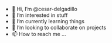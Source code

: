 - 👋 Hi, I’m @cesar-delgadillo
- 👀 I’m interested in stuff
- 🌱 I’m currently learning things
- 💞️ I’m looking to collaborate on projects
- 📫 How to reach me ...

<!---
cesar-delgadillo/cesar-delgadillo is a ✨ special ✨ repository because its `README.md` (this file) appears on your GitHub profile.
You can click the Preview link to take a look at your changes.
--->
